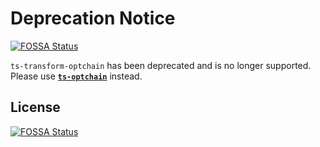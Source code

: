 # Deprecation Notice
[![FOSSA Status](https://app.fossa.com/api/projects/git%2Bgithub.com%2Frimeto%2Fts-transform-optchain.svg?type=shield)](https://app.fossa.com/projects/git%2Bgithub.com%2Frimeto%2Fts-transform-optchain?ref=badge_shield)


`ts-transform-optchain` has been deprecated and is no longer supported. Please use **[`ts-optchain`](https://github.com/rimeto/ts-optchain)** instead.


## License
[![FOSSA Status](https://app.fossa.com/api/projects/git%2Bgithub.com%2Frimeto%2Fts-transform-optchain.svg?type=large)](https://app.fossa.com/projects/git%2Bgithub.com%2Frimeto%2Fts-transform-optchain?ref=badge_large)